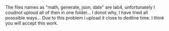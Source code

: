 The files names as "math, generate, json, date" are lab4, unfortunately I coudnot uploud all of then in one folder... 
I donot why, I have tried all posssible ways... Due to this problem i upload it close to dedline time. I think you will accept this work.
